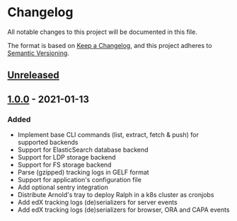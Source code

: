 # Changelog

All notable changes to this project will be documented in this file.

The format is based on [Keep a Changelog](https://keepachangelog.com/en/1.0.0/),
and this project adheres to [Semantic
Versioning](https://semver.org/spec/v2.0.0.html).

## [Unreleased]

## [1.0.0] - 2021-01-13

### Added

- Implement base CLI commands (list, extract, fetch & push) for supported
  backends
- Support for ElasticSearch database backend
- Support for LDP storage backend
- Support for FS storage backend
- Parse (gzipped) tracking logs in GELF format
- Support for application's configuration file
- Add optional sentry integration
- Distribute Arnold's tray to deploy Ralph in a k8s cluster as cronjobs
- Add edX tracking logs (de)serializers for server events
- Add edX tracking logs (de)serializers for browser, ORA and CAPA events

[unreleased]: https://github.com/openfun/v1.0.0...master
[1.0.0]: https://github.com/openfun/ashley/compare/3d03d85...v1.0.0
